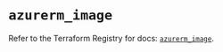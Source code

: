 # `azurerm_image`

Refer to the Terraform Registry for docs: [`azurerm_image`](https://registry.terraform.io/providers/hashicorp/azurerm/3.114.0/docs/resources/image).
